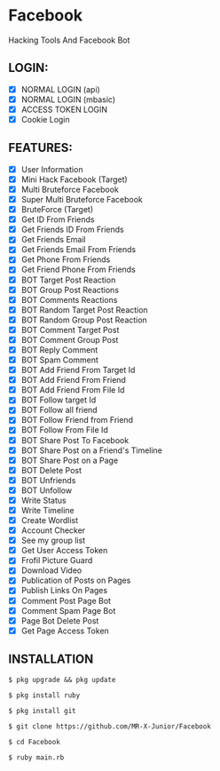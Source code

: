 # Facebook
Hacking Tools And Facebook Bot

## LOGIN:
- [x] NORMAL LOGIN (api)
- [x] NORMAL LOGIN (mbasic)
- [x] ACCESS TOKEN LOGIN
- [x] Cookie Login

## FEATURES:
- [x] User Information
- [x] Mini Hack Facebook (Target)
- [x] Multi Bruteforce Facebook
- [x] Super Multi Bruteforce Facebook
- [x] BruteForce (Target)
- [x] Get ID From Friends
- [x] Get Friends ID From Friends
- [x] Get Friends Email
- [x] Get Friends Email From Friends
- [x] Get Phone From Friends
- [x] Get Friend  Phone From Friends
- [x] BOT Target Post Reaction
- [x] BOT Group Post Reactions
- [x] BOT Comments Reactions
- [x] BOT Random Target Post Reaction
- [x] BOT Random Group Post Reaction
- [x] BOT Comment Target Post
- [x] BOT Comment Group Post
- [x] BOT Reply Comment
- [x] BOT Spam Comment
- [x] BOT Add Friend From Target Id
- [x] BOT Add Friend From Friend
- [x] BOT Add Friend From File Id
- [x] BOT Follow target Id
- [x] BOT Follow all friend
- [x] BOT Follow Friend from Friend
- [x] BOT Follow From File Id
- [x] BOT Share Post To Facebook
- [x] BOT Share Post on a Friend's Timeline
- [x] BOT Share Post on a Page
- [x] BOT Delete Post
- [x] BOT Unfriends
- [x] BOT Unfollow
- [x] Write Status
- [x] Write Timeline
- [x] Create Wordlist
- [x] Account Checker
- [x] See my group list
- [x] Get User Access Token
- [x] Frofil Picture Guard
- [x] Download Video
- [x] Publication of Posts on Pages
- [x] Publish Links On Pages
- [x] Comment Post Page Bot
- [x] Comment Spam Page Bot
- [x] Page Bot Delete Post
- [x] Get Page Access Token

## INSTALLATION
	$ pkg upgrade && pkg update

	$ pkg install ruby
	
	$ pkg install git
	
	$ git clone https://github.com/MR-X-Junior/Facebook
	
	$ cd Facebook
	
	$ ruby main.rb
